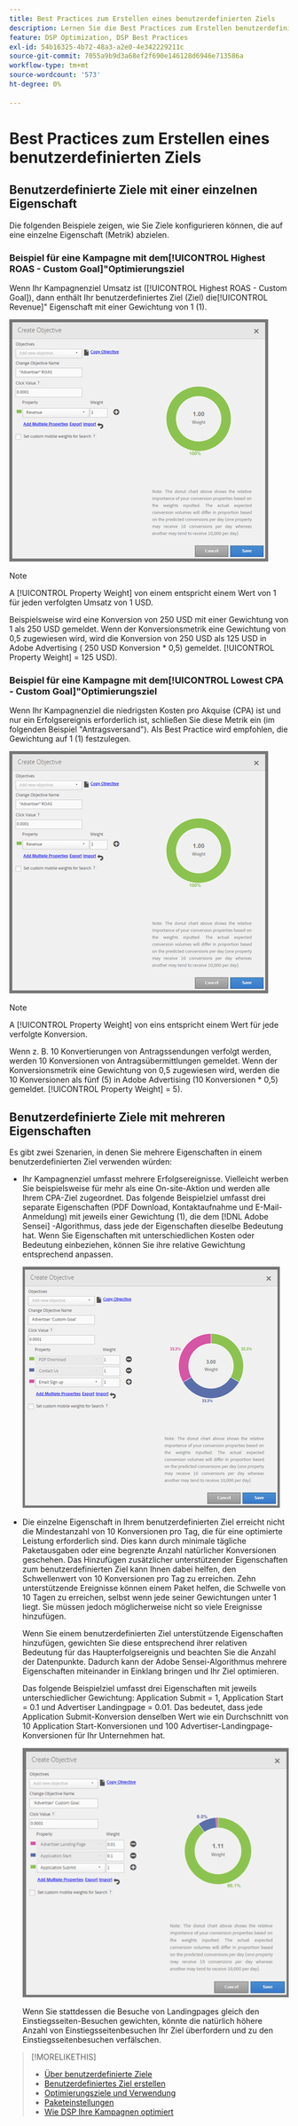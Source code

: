 ```yaml
---
title: Best Practices zum Erstellen eines benutzerdefinierten Ziels
description: Lernen Sie die Best Practices zum Erstellen benutzerdefinierter Ziele kennen, um Ihre Erfolgsereignisse zu definieren.
feature: DSP Optimization, DSP Best Practices
exl-id: 54b16325-4b72-48a3-a2e0-4e342229211c
source-git-commit: 7055a9b9d3a68ef2f690e146128d6946e713586a
workflow-type: tm+mt
source-wordcount: '573'
ht-degree: 0%

---
```


# Best Practices zum Erstellen eines benutzerdefinierten Ziels

## Benutzerdefinierte Ziele mit einer einzelnen Eigenschaft

Die folgenden Beispiele zeigen, wie Sie Ziele konfigurieren können, die auf eine einzelne Eigenschaft (Metrik) abzielen.

### Beispiel für eine Kampagne mit dem[!UICONTROL Highest ROAS - Custom Goal]&quot;Optimierungsziel

Wenn Ihr Kampagnenziel Umsatz ist ([!UICONTROL Highest ROAS - Custom Goal]), dann enthält Ihr benutzerdefiniertes Ziel (Ziel) die[!UICONTROL Revenue]&quot; Eigenschaft mit einer Gewichtung von 1 (1).

![Beispiel eines benutzerdefinierten ROAS-Ziels mit einer einzelnen Eigenschaft](/help/dsp/assets/custom-goal-roas.png)

>[!NOTE]
>
> A [!UICONTROL Property Weight] von einem entspricht einem Wert von 1 für jeden verfolgten Umsatz von 1 USD.
>
> Beispielsweise wird eine Konversion von 250 USD mit einer Gewichtung von 1 als 250 USD gemeldet. Wenn der Konversionsmetrik eine Gewichtung von 0,5 zugewiesen wird, wird die Konversion von 250 USD als 125 USD in Adobe Advertising ( 250 USD Konversion * 0,5) gemeldet. [!UICONTROL Property Weight] = 125 USD).

### Beispiel für eine Kampagne mit dem[!UICONTROL Lowest CPA - Custom Goal]&quot;Optimierungsziel

Wenn Ihr Kampagnenziel die niedrigsten Kosten pro Akquise (CPA) ist und nur ein Erfolgsereignis erforderlich ist, schließen Sie diese Metrik ein (im folgenden Beispiel &quot;Antragsversand&quot;). Als Best Practice wird empfohlen, die Gewichtung auf 1 (1) festzulegen.

![Beispiel eines benutzerdefinierten CPA-Ziels mit einer einzelnen Eigenschaft](/help/dsp/assets/custom-goal-roas.png)

>[!NOTE]
>
> A [!UICONTROL Property Weight] von eins entspricht einem Wert für jede verfolgte Konversion.
>
> Wenn z. B. 10 Konvertierungen von Antragssendungen verfolgt werden, werden 10 Konversionen von Antragsübermittlungen gemeldet.  Wenn der Konversionsmetrik eine Gewichtung von 0,5 zugewiesen wird, werden die 10 Konversionen als fünf (5) in Adobe Advertising (10 Konversionen * 0,5) gemeldet. [!UICONTROL Property Weight] = 5).

## Benutzerdefinierte Ziele mit mehreren Eigenschaften

Es gibt zwei Szenarien, in denen Sie mehrere Eigenschaften in einem benutzerdefinierten Ziel verwenden würden:

* Ihr Kampagnenziel umfasst mehrere Erfolgsereignisse. Vielleicht werben Sie beispielsweise für mehr als eine On-site-Aktion und werden alle Ihrem CPA-Ziel zugeordnet. Das folgende Beispielziel umfasst drei separate Eigenschaften (PDF Download, Kontaktaufnahme und E-Mail-Anmeldung) mit jeweils einer Gewichtung (1), die dem [!DNL Adobe Sensei] -Algorithmus, dass jede der Eigenschaften dieselbe Bedeutung hat. Wenn Sie Eigenschaften mit unterschiedlichen Kosten oder Bedeutung einbeziehen, können Sie ihre relative Gewichtung entsprechend anpassen.

   ![Beispiel eines benutzerdefinierten Ziels mit mehreren Eigenschaften](/help/dsp/assets/custom-goal-multiple-properties.png)

* Die einzelne Eigenschaft in Ihrem benutzerdefinierten Ziel erreicht nicht die Mindestanzahl von 10 Konversionen pro Tag, die für eine optimierte Leistung erforderlich sind. Dies kann durch minimale tägliche Paketausgaben oder eine begrenzte Anzahl natürlicher Konversionen geschehen. Das Hinzufügen zusätzlicher unterstützender Eigenschaften zum benutzerdefinierten Ziel kann Ihnen dabei helfen, den Schwellenwert von 10 Konversionen pro Tag zu erreichen. Zehn unterstützende Ereignisse können einem Paket helfen, die Schwelle von 10 Tagen zu erreichen, selbst wenn jede seiner Gewichtungen unter 1 liegt. Sie müssen jedoch möglicherweise nicht so viele Ereignisse hinzufügen.

   Wenn Sie einem benutzerdefinierten Ziel unterstützende Eigenschaften hinzufügen, gewichten Sie diese entsprechend ihrer relativen Bedeutung für das Haupterfolgsereignis und beachten Sie die Anzahl der Datenpunkte. Dadurch kann der Adobe Sensei-Algorithmus mehrere Eigenschaften miteinander in Einklang bringen und Ihr Ziel optimieren.

   Das folgende Beispielziel umfasst drei Eigenschaften mit jeweils unterschiedlicher Gewichtung: Application Submit = 1, Application Start = 0.1 und Advertiser Landingpage = 0.01. Das bedeutet, dass jede Application Submit-Konversion denselben Wert wie ein Durchschnitt von 10 Application Start-Konversionen und 100 Advertiser-Landingpage-Konversionen für Ihr Unternehmen hat.

   ![Beispiel eines benutzerdefinierten Ziels mit mehreren Eigenschaften](/help/dsp/assets/custom-goal-multiple-properties2.png)

   Wenn Sie stattdessen die Besuche von Landingpages gleich den Einstiegsseiten-Besuchen gewichten, könnte die natürlich höhere Anzahl von Einstiegsseitenbesuchen Ihr Ziel überfordern und zu den Einstiegsseitenbesuchen verfälschen.<!--reword-->

>[!MORELIKETHIS]
>
>* [Über benutzerdefinierte Ziele](custom-goal-about.md)
>* [Benutzerdefiniertes Ziel erstellen](custom-goal-create.md)
>* [Optimierungsziele und Verwendung](optimization-goals.md)
>* [Paketeinstellungen](/help/dsp/campaign-management/packages/package-settings.md)
> * [Wie DSP Ihre Kampagnen optimiert](optimization-how-dsp-optimizes-campaigns.md)

